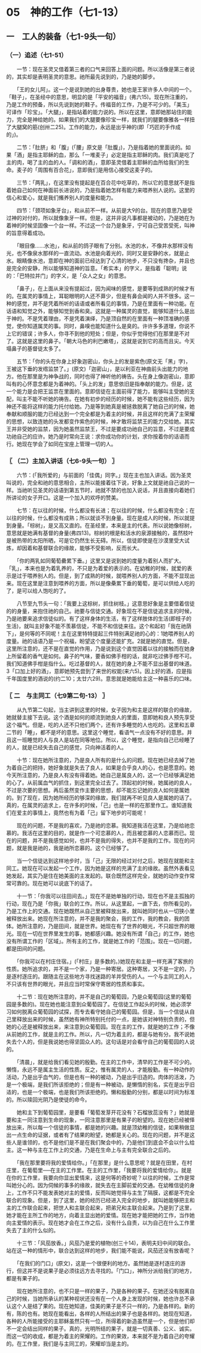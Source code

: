 # 05　神的工作（七1-13）



## 一　工人的装备（七1-9头一句）

### （一）追述（七1-51）

　　一节：现在圣灵又借着第三者的口气来回答上面的问题。所以活像是第三者说的，其实却是表明圣灵的意思。祂所最先说到的，乃是她的脚步。

　　「王的女儿阿」。这一个是说到她的出身尊贵，她也是王家许多人中间的一个。「鞋子」，在圣经中的意思，明显的是「平安的福音」(弗六15)。现在所注重的，乃是工作的预备，所以先说到她的鞋子。传福音的工作，乃是不可少的。「美玉」可译作「珍宝」。「大腿」，是指站着的能力说的。所以在这里，意即她那站住的能力，完全是神给她的。如果我们的大腿要像珍宝一样，就我们的腿要像雅各一样扭了大腿窝的筋(创卅二25)。工作的能力，永远是出乎神的(即「巧匠的手作成的」)。

　　二节：「肚脐」和「腹」(「腰」原文是「肚腹」)，乃是指着她的里面说的。如果「酒」是指主耶稣的血，那么「一堆麦子」必定是指主耶稣的肉。我们真是吃了主的肉，喝了主的血的人。「调和的酒」，意即圣灵借着主耶稣的血所给我们的生命。麦子的「周围有百合花」，意即我们是用信心接受这麦子的。

　　三节：「两乳」，在这里没有提起是在百合花中吃草的，所以它的意思就不是指着她自己如何在神面前长进说的，乃是指着她怎样有能力来喂养别人说的。这里的信心和爱心，就是我们鯈养别人的度量和能力。

　　四节：「颈项如象牙台」，和从前不一样。从前是大的台。现在的意思乃是受过神的对付的，所以就像象牙一样。但是，这并非说凡事都是被动的，乃是她在为着神的时候坚固像一个台一样。不过这一个台乃是象牙，宁可自己受苦受死，叫神的旨意得着成功。

　　「眼目像……水池」，和从前的鸽子眼有了分别。水池的水，不像井水那样没有光，也不像泉水那样的一直流动。水池是向着光的，同时又是安静的水，就是止水。眼睛像水池，意即在神的面前已经达到了心清的地步，不只没有搀杂，并且也是完全的安静，所以能够知道神的旨意。「希实本」的字义，是指着「聪明」说的：「巴特拉并门」的字义，是「众人之女」的意思。

　　「鼻子」，在上面从来没有提起过，因为闻味的感觉，是要等到成熟的时候才有的。在属灵的事情上，耳聪眼明的人还不萛少，但是有鼻会闻的人并不很多。这一种的感觉，并不是凭着所听的话语或者所看见的事情，乃是在里面有一种功能。在话语和知觉之外，能够知觉到香和臭。这就是一种属灵的直觉，能够知道什么是出于神的。不是凭着理由，不是凭着演绎，乃是顶自然的在里面有一种顶准确的感觉，使你知道属灵的事。同时，鼻嗅也能知道什么是臭的。许许多多道理，你说不上它的错误；许多人，你寻不到他的短处；但是，你似乎觉得他们在那里是不对了。这就是这里的鼻子。「朝大马色的利巴嫩塔」，这就是说到它的高而且尖。今天塌鼻子的基督徒太多了。

　　五节：「你的头在你身上好象迦密山，你头上的发是紫色(原文无「黑」字)，王被这下垂的发绺监禁了。」(原文)「迦密山」，是以利亚在神曲前头出能力的地方。他在那里是为神争战的，同时也得了神听他的祷告。头在身上像迦密山，意即叫有的心怀意念都是为着神的。「头上的发」意思依旧是指奉献的能力。但是，这一个能力是会把王监祟在里面的。意即信徒在主面前得了能力，能够叫主受她的支配，叫主不能不听她的祷告。在她有初步的经历的时候，她不能有这些经历，因为神还不能将这样的能力托付给她。乃是等到她真是被拯救脱离了她自己的时候，她奉献和顺服的能力已经达到一个完全都是为着主的时候，并且这样的充满了主荣耀的思想，以致连她的头发都变作紫色的时候，神才敢将监禁王的能力交给她。其实王并非受她的监禁，因为她虽然监禁王，不过是要成功祂自己的旨意，不过是要成功祂自己的应许。她乃是时常向王说：求你成功你的计划，求你按着你的话语而行。她现在学会了如同在宝座上管理一切的人。



### 〖 （二）主加入讲话（七6-9头一句） 〗

　　六节：(「我所爱的」与前面的「佳偶」同字。」现在主也加入讲话。因为圣灵叫说的，完全和祂的意思相合，主所以能接着往下说，好象上文就是祂自己说的一样。当祂听见圣灵的话语到第五节时，祂就不禁的也加入说话，并且直接向着她们所讲论的女子开口。这是一个加入的欢呼的赞美。

　　七节：在以往的时候，什么都没有长进；在以往的时候，什么都没有完全；在以往的时候，什么都没有成熟；所以就谈不到身量。现在是成人的时候，所以就提到身量。「棕树」，是又高又直的。在圣经里，本来是主的代表。所以说她像棕树，意思就是她满有基督的身量(弗四13)。棕树的根是和活水的泉源接触的，虽然枝叶是被热带的太阳所晒，可是它仍然生长无碍。所以，信徒即使是在沙漠里受大试炼，却因着和基督联合的缘故，能够不受影响，反而长大。

　　「你的两乳如同葡萄罍累下垂。」这里又是说到她的度量为着别人而扩大。「乳」，本来也是为着乳养的，不只是为着爱的表示的。在幼稚的时候，就爱的表示是过于喂养别人的。但是，到了成熟的时候，就喂养别人的方面，不能不显现出来。现在这里是注意到喂养的方面，所以是像櫐累下垂的葡萄，是可以供给人吃的了，是可以给人饱吃的了。

　　八节至九节头一句：「我要上这棕树，抓住树枝。」这意思好象是主要借着信徒的的身量，来抱住祂的自己。祂要与信徒交通。好象现在不是信徒追求主的时候，乃是祂要来追求信徒似的。有了这样身体的生活，有了这样肢体的生活(即枝子的生活)，就叫主好象不能不羡慕信徒，不能不和信徒来往。这个和起初「我在祂荫下」，是何等的不同呢！主在这里特特提起三件特别满足祂的心的：1她喂养别人的度量。祂的话语乃是一个祝福，盼望这个度量还能扩充。2就是她的直觉。但是，这里所注意的，还不是在直觉的作用，乃是说到这个直觉因着以往的接触而在她身上所留着的香气是如何。鼻子的气味，要香如佛手柑的话，就非吃过佛手柑不可。我们知道佛手柑是指什么。吃过基督的人，就在她的身上不能不显出基督的味道。3「口加上好的酒」，意即她预先尝到了来世的权能(来六5)。因上好的酒，应是指千年国度里的酒说的(约二10；太廿六29)。意思就是她能给主这一种喜乐的口味。



### 〖 二　与主同工（七9第二句-13） 〗

　　从九节第二句起，当主讲到这里的时候，女子因为和主是这样的联合的缘故，她就替主接下去说。这个酒是如何的顺流到她良人的里面，意即她和良人预先享受这个福气。但是，吃的人还不只他们两个，还有许多睡觉的人也吃的。这里和五章二节的「睡」，都不是坏的意思。这里这个睡觉，看语气一点没有不好的意思。并且这一班睡觉的人与良人是站在同等地位。所以，这个睡觉，是指向自己已经睡了的人，就是已经失去自己的感觉，只向神活着的人。

　　十节：现在她所注意的，乃是良人所有的是什么的问题。现在她已经去掉了她为着自己的把持，她好象就是失去了良人，如果是合乎良人的心，也是愿意的。她今天所注意的，乃是良人有没有得着她。她自己是属良人的，这一个已经够满足她的心了。从前属血气的抓住，到这里完全过去了。顶起初的时候，她属祂的良人，不过是次要的思想。再后虽然变作主要的思想，却不能忘记她的良人如何是属她的。到了现在，因为她所经历的够深的缘故，我们就再不听见良人是属她的话了。真的，在属灵的追求上，在许多的时候，「己」也是一样的在那里作工。谁知道我们在爱主的事情上，竟然也有为着「己」留下地步的可能呢！

　　现在的问题，不是我的喜欢，乃是祂的恋慕。我知道我活在这里，乃是给祂恋慕的。我活在这里的目的，就是作一个可恋慕的人，而且被恋慕的人恋慕而已。现在的问题，并不是我感觉如何，也并不是我的得失，也并不是我的工作。现在的问题，就是我是祂的，我是祂所恋慕的。这个已经够了。

　　当一个信徒达到这样地步时，当「己」无限的经过对付之后，她现在就能和主同工。她现在可以发起一个工作，因为她是这样的充满了主的缘故。虽然外表看见她发起，其实乃是住在她美面的主发起的。联合既然这样完全，就她的动作变作常常可靠的。现在她可以说底下的话了。

　　十一节：「你我可以往田间去。」现在不是她单独的行动，现在也不是主孤独的行动，现在乃是「你我」联合的工作。所以，从这里起，一直下去，你所看见的，乃是工作上的交通。现在她既然从自己里被释放出来，就叫她同时也从一切狭小里被释放出来。她现在所注意的，并不是我的聚会，我的工作，我的教会，我的团体。她所注意的，乃是田间，就是世界。她现在有了世界的眼光，不只超世界的眼光。现在一切在世界里发生的事，她都感兴趣。她没有所谓「自己」的工作，她也没有所谓工作的「区域」。所有主的工作，就是她工作的「范围」。现在一切问题，都是田间的问题。

　　「你我可以在村庄住宿。」(「村庄」是多数的。)她现在和主是一样充满了客旅的性质。她所追求的，并不是一个家，乃是一种寄居。这种寄居，又不是一定的，乃是逐村逐庄的。跟随主在这些地方寻找迷路的羊并受伤的人。一个与主同工的人，不只该有世界的眼光，并且应当时常保守寄居的性质和事实。

　　十二节：现在她所注意的，并不是自己的葡萄园，乃是众葡萄园(这里的葡萄园是多数的)。现在她也能注意到众葡萄园了。在信徒工作起头的时候，她必须学习如何脱离众葡萄园的试探，而专去看守她自己的葡萄园。但是，当一个信徒从自己里释放出来的时候，虽然她有神所特别托付的一点，是她该对神特别负责的，但她的心还是被释放出来，来注意到众葡萄园。现在主的工作，就是她的工作；不像从前她的工作，就是主的工作。所以，凡一切为着主的，都是与她有分。我不说她失去个人的，但是我说她也得坚固众人的。这句话是对会看守自己的葡萄园的人说的。

　　「清晨」，就是给我们看见她的殷勤。在主的工作中，清早的工作是不可少的。懒惰，永远不是属主生活的性质。反之，惟有属灵的人，才能殷勤。有一种动作的活动，乃是出乎血气的，但是也有一种的被动，乃是出乎旧造的。肉体的活泼，乃是一个极端，是我们所该拒绝的；但是有一种被动，是懒惰的别名，实在是出乎旧迼的，也是一个极端，也是我们所该拒绝的。懒和殷勤的分别，都是以时间为标准的。所以赎回光阴乃是使徒的命今。

　　她和主下到葡萄园里，是要看「葡萄发芽开花没有？石榴放蕊没有？」她就是要和主一同注意到生命的现象，一同注意那里是有果子的盼望的。现在她已经被怿放出来，所以每一个信徒的事情，都是她的兴趣。就是顶幼稚的信徒，如果稍做显出一点生命的证据，或者有了结果的盼望，她都是关心的。现在的问题，并不是这些人是谁领的，也不是他们是不是在我们聚会中的，乃是他们到底会不会以什么给主。这一种与主在工作上的交通，乃是在生命上与主有完全联合之后的。

　　「我在那里要将我的爱情给你。」「在那里」是什么意思呢？就是在田里，在村庄里，在葡萄里──在主的工作里。在主的工作里，「我要将我的爱情给你」。就是在你的工作里，我要向你显出爱情来，这是何等的奇妙呢？以往的时候，工作是常叫她分心的。因为伺候的事多的缘故，就失去在主脚前爱的交通。在幼稚信徒的身上，工作不只不能发表她对主的爱情，反而叫她觉得与主生了隔膜，这都是不完全联合的现象。但是，到了这里，她的经历已经进入完全的地步，就叫她能够把主和主的工作联合起来，把世人和主联合起来，把弟兄和主联合起来。乃是到了这里，她才能在主所工作的地方，向着主显出她的爱情。现在她才能把她的工作，当作她向主爱情的表示。现在她才会在工作之后，没有什么自责，以为自己在什么工作里失去了主的什么似的。

　　十三节：「风茄放香。」风茄乃是爱的植物(创三十14)，表明夫妇中间的联合。站在这一种的情形中，联合达到这样的地步，我们能不能说，风茄还没有放香呢？

　　「在我们的门口」(原文)，这是一个很便利的地方。虽然她是逐村逐庄的游行，但这并不是说果子是必须往远方去寻找的。「门口」，神所分派给我们的地方，都是有果子的。

　　现在她所注意的，也不只是一样的果子，乃是各种的果子。在她还没有脱离自己的时候，当她所承认的某种视状还没有在一个人身上发现的时候，她也许总不承认这个人是结了果的。现在她知道，佳美的果子是不只一样的，乃是各样的。新的有，陈的也有。她现在能看出，各样的人所结出的果子也是各样的。她现在知道，各种的人所能接受的主耶稣虽然只有一位，所得着的新造虽然是一个，但是他们却不一定会结出同样的果子。真的，光明所结的果子，就是一切真善、公义、诚实。而这一切的收成，都是为着主的荣耀的。工作的果效，本来就不是为着自己的夸耀的。在工作里，我们是与主同工的，荣耀却当是主的。
